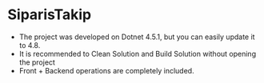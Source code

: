 # SiparisTakip

* The project was developed on Dotnet 4.5.1, but you can easily update it to 4.8.
* It is recommended to Clean Solution and Build Solution without opening the project
* Front + Backend operations are completely included.
